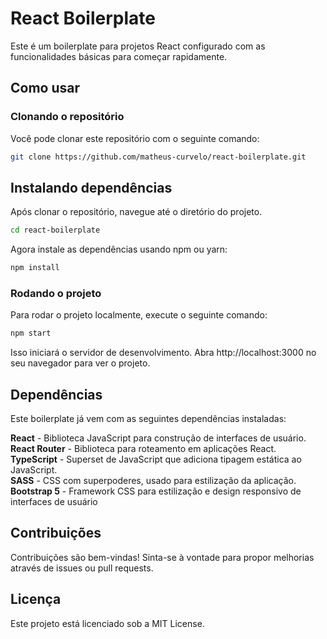 # React Boilerplate 
Este é um boilerplate para projetos React configurado com as funcionalidades básicas para começar rapidamente.

## Como usar

### Clonando o repositório
Você pode clonar este repositório com o seguinte comando:

```bash
git clone https://github.com/matheus-curvelo/react-boilerplate.git

```

## Instalando dependências
Após clonar o repositório, navegue até o diretório do projeto.

```bash
cd react-boilerplate

```

Agora instale as dependências usando npm ou yarn:

```bash
npm install

```

### Rodando o projeto
Para rodar o projeto localmente, execute o seguinte comando:

```bash
npm start

```

Isso iniciará o servidor de desenvolvimento. Abra http://localhost:3000 no seu navegador para ver o projeto.

## Dependências

Este boilerplate já vem com as seguintes dependências instaladas:

**React** - Biblioteca JavaScript para construção de interfaces de usuário. <br/>
**React Router** - Biblioteca para roteamento em aplicações React. <br/>
**TypeScript** - Superset de JavaScript que adiciona tipagem estática ao JavaScript. <br/>
**SASS** - CSS com superpoderes, usado para estilização da aplicação. <br/>
**Bootstrap 5** - Framework CSS para estilização e design responsivo de interfaces de usuário

## Contribuições
Contribuições são bem-vindas! Sinta-se à vontade para propor melhorias através de issues ou pull requests.

## Licença
Este projeto está licenciado sob a MIT License.

